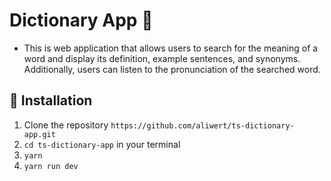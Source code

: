 # Dictionary App 📙
- This is web application that allows users to search for the meaning of a word and display its definition, example sentences, and synonyms. Additionally, users can listen to the pronunciation of the searched word.
## 👻 Installation
1. Clone the repository `https://github.com/aliwert/ts-dictionary-app.git`
2. `cd ts-dictionary-app` in your terminal
3. `yarn`
4. `yarn run dev`